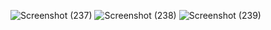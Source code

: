 ![Screenshot (237)](https://github.com/Adamhanafi22/tugas7_20220140129_AdamHanafi/assets/127090327/c219ef13-4ddd-45a4-816f-96dc729810ce)
![Screenshot (238)](https://github.com/Adamhanafi22/tugas7_20220140129_AdamHanafi/assets/127090327/68be817e-a371-4264-bdc2-39d69449de50)
![Screenshot (239)](https://github.com/Adamhanafi22/tugas7_20220140129_AdamHanafi/assets/127090327/9ca534d1-31d0-4386-85b0-c20ed977586c)


